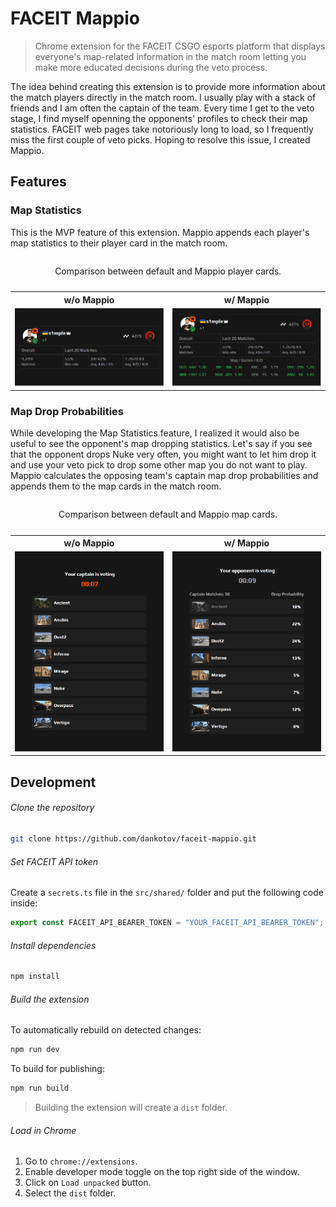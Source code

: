 # FACEIT Mappio

> Chrome extension for the FACEIT CSGO esports platform that displays everyone's map-related information in the match room letting you make more educated decisions during the veto process.

The idea behind creating this extension is to provide more information about the match players directly in the match room. I usually play with a stack of friends and I am often the captain of the team. Every time I get to the veto stage, I find myself openning the opponents' profiles to check their map statistics. FACEIT web pages take notoriously long to load, so I frequently miss the first couple of veto picks. Hoping to resolve this issue, I created Mappio.

## Features

### Map Statistics

This is the MVP feature of this extension. Mappio appends each player's map statistics to their player card in the match room.

<table>
  <caption><p align="center">Comparison between default and Mappio player cards.</p></caption>
  <tr>
    <th>w/o Mappio</th>
    <th>w/ Mappio</th>
  </tr>
  <tr>
    <td><img src="/media/playerCards/Before.png" alt="FACEIT match room player card w/o mappio"></td>
    <td><img src="/media/playerCards/After.png" alt="FACEIT match room player card /w mappio"></td>
  </tr>
</table>

### Map Drop Probabilities

While developing the Map Statistics feature, I realized it would also be useful to see the opponent's map dropping statistics. Let's say if you see that the opponent drops Nuke very often, you might want to let him drop it and use your veto pick to drop some other map you do not want to play. Mappio calculates the opposing team's captain map drop probabilities and appends them to the map cards in the match room.

<table>
  <caption><p align="center">Comparison between default and Mappio map cards.</p></caption>
  <tr>
    <th>w/o Mappio</th>
    <th>w/ Mappio</th>
  </tr>
  <tr>
    <td><img src="/media/mapCards/Before.png" alt="FACEIT match room map card w/o mappio"></td>
    <td><img src="/media/mapCards/After.png" alt="FACEIT match room map card w/ mappio"></td>
  </tr>
</table>

## Development

###### Clone the repository

```bash
git clone https://github.com/dankotov/faceit-mappio.git
```

###### Set FACEIT API token

Create a `secrets.ts` file in the `src/shared/` folder and put the following code inside:

```ts
export const FACEIT_API_BEARER_TOKEN = "YOUR_FACEIT_API_BEARER_TOKEN";
```

###### Install dependencies

```bash
npm install
```

###### Build the extension

To automatically rebuild on detected changes:

```bash
npm run dev
```

To build for publishing:

```bash
npm run build
```

> Building the extension will create a `dist` folder.

###### Load in Chrome

1. Go to `chrome://extensions`.
2. Enable developer mode toggle on the top right side of the window.
3. Click on `Load unpacked` button.
4. Select the `dist` folder.
